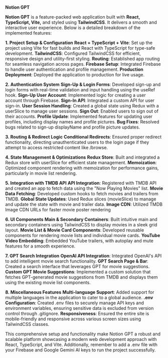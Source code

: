 ****Notion GPT****

**Notion GPT** is a feature-packed web application built with **React, TypeScript, Vite,** and styled using **TailwindCSS**. It delivers a smooth and interactive user experience. Below is a detailed breakdown of the implemented features:

**1.  Project Setup & Configuration**
      **React + TypeScript + Vite**: Set up the project using Vite for fast builds and React with TypeScript for type-safe development.
      **TailwindCSS**: Configured TailwindCSS for efficient, responsive design and utility-first styling.
      **Routing**: Established app routing for seamless navigation across pages.
      **Firebase Setup**: Integrated Firebase to handle user authentication and profile management.
      **Production Deployment**: Deployed the application to production for live usage.

**2. Authentication System**
      **Sign-Up & Login Forms**: Developed sign-up and login forms with real-time validation and input handling using the useRef hook.
      **Sign-Up User Account**: Implemented logic for creating a user account through Firebase.
      **Sign-In API**: Integrated a custom API for user sign-in.
      **User Session Handling**: Created a global state using Redux with a userSlice to manage user sessions.
      **Sign Out**: Enabled users to sign out of their accounts.
      **Profile Update**: Implemented features for updating user profiles, including display names and profile pictures.
      **Bug Fixes**: Resolved bugs related to sign-up displayName and profile picture updates.

**3. Routing & Redirect Logic**
     **Conditional Redirects**: Ensured proper redirect functionality, directing unauthenticated users to the login page if they attempt to access restricted content like /browse.

**4. State Management & Optimizations**
      **Redux Store**: Built and integrated a Redux store with userSlice for efficient state management.
      **Memoization**: Optimized component rendering with memoization for performance gains, particularly in movie list rendering. 

**5. Integration with TMDB API**
      **API Integration**: Registered with TMDB API and created an app to fetch data using the "Now Playing Movies" list.
      **Movie Data Fetching**: Developed custom hooks to fetch movies and trailers from TMDB.
      **Global State Updates**: Used Redux slices (movieSlice) to manage and update the state with movie and trailer data.
      **Image CDN**: Utilized TMDB Image CDN URLs for faster movie poster rendering

**6. UI Components**
      **Main & Secondary Containers**: Built intuitive main and secondary containers using TailwindCSS to display movies in a sleek grid layout.
      **Movie List & Movie Card Components**: Developed reusable components for rendering movie lists and individual movie cards.
      **YouTube Video Embedding**: Embedded YouTube trailers, with autoplay and mute features for a smooth experience.

**7. GPT Search Integration**
      **OpenAI API Integration**: Integrated OpenAI's API to add intelligent movie search functionality.
      **GPT Search Page & Bar**: Created a search interface that leverages GPT for movie suggestions.
      **Custom GPT Movie Suggestions**: Implemented a custom solution that fetches GPT-generated movie suggestions from TMDB and displays them using the existing movie list components.

**8. Miscellaneous Features**
      **Multi-language Support**: Added support for multiple languages in the application to cater to a global audience.
      **.env Configuration**: Created .env files to securely manage API keys and environment variables, ensuring sensitive data is excluded from version control through .gitignore.
      **Responsiveness**: Ensured the entire site is mobile-friendly and responsive across various screen sizes using TailwindCSS classes.


This comprehensive setup and functionality make Notion GPT a robust and scalable platform showcasing a modern web development approach with React, TypeScript, and Vite. Additionally, remember to add a .env file with your Firebase and Google Gemini AI keys to run the project successfully.
    
